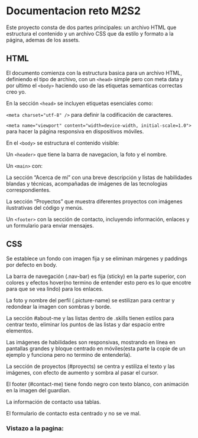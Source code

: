 # Documentacion reto M2S2
Este proyecto consta de dos partes principales: un archivo HTML que estructura el contenido y un archivo CSS que da estilo y formato a la página, ademas de los assets.

## HTML
El documento comienza con la estructura basica para un archivo HTML, definiendo el tipo de archivo, con un `<head>` simple pero con meta data y por ultimo el `<body>` haciendo uso de las etiquetas semanticas correctas creo yo.

En la sección `<head>` se incluyen etiquetas esenciales como:

`<meta charset="utf-8" />` para definir la codificación de caracteres.

`<meta name="viewport" content="width=device-width, initial-scale=1.0">` para hacer la página responsiva en dispositivos móviles.

En el `<body>` se estructura el contenido visible:

Un `<header>` que tiene la barra de navegacion, la foto y el nombre.

Un `<main>` con:

La sección “Acerca de mí” con una breve descripción y listas de habilidades blandas y técnicas, acompañadas de imágenes de las tecnologias correspondientes.

La sección “Proyectos” que muestra diferentes proyectos con imágenes ilustrativas del código y menús.

Un `<footer>` con la sección de contacto, incluyendo información, enlaces y un formulario para enviar mensajes.

## CSS
Se establece un fondo con imagen fija y se eliminan márgenes y paddings por defecto en body.

La barra de navegación (.nav-bar) es fija (sticky) en la parte superior, con colores y efectos hover(no termino de entender esto pero es lo que encotre para que se vea lindo) para los enlaces.

La foto y nombre del perfil (.picture-name) se estilizan para centrar y redondear la imagen con sombras y borde.

La sección #about-me y las listas dentro de .skills tienen estilos para centrar texto, eliminar los puntos de las listas y dar espacio entre elementos.

Las imágenes de habilidades son responsivas, mostrando en línea en pantallas grandes y bloque centrado en móviles(esta parte la copie de un ejemplo y funciona pero no termino de entenderla).

La sección de proyectos (#proyects) se centra y estiliza el texto y las imágenes, con efecto de aumento y sombra al pasar el cursor.

El footer (#contact-me) tiene fondo negro con texto blanco, con animación en la imagen del guardian.

La información de contacto usa tablas.

El formulario de contacto esta centrado y no se ve mal.

### Vistazo a la pagina:

